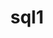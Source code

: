 ---
title: "sql1"
layout: archive
permalink : SQL1/
author_profile : true
sidebar_main : true
sidebar:
  nav: "sidebar-sample"
---